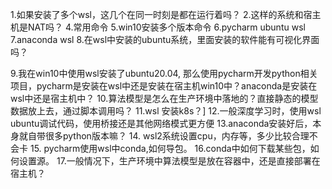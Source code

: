 1.如果安装了多个wsl，这几个在同一时刻是都在运行着吗？
2.这样的系统和宿主机是NAT吗？
4.常用命令
5.win10安装多个版本命令
6.pycharm   ubuntu  wsl  
7.anaconda wsl
8.在wsl中安装的ubuntu系统，里面安装的软件能有可视化界面吗？

9.我在win10中使用wsl安装了ubuntu20.04, 那么使用pycharm开发python相关项目，pycharm是安装在wsl中还是安装在宿主机win10中？anaconda是安装在wsl中还是宿主机中？
10.算法模型是怎么在生产环境中落地的？直接静态的模型数据放上去，通过脚本调用吗？
11.wsl 安装k8s？]
12.一般深度学习时，使用wsl ubuntu调试代码，使用桥接还是其他网络模式更方便
13.anaconda安装好后，本身就自带很多python版本嘛？
14. wsl2系统设置cpu，内存等，多少比较合理不会卡
15. pycharm使用wsl中conda,如何导包。
16.conda中如何下载某些包，如何设置源。
17.一般情况下，生产环境中算法模型是放在容器中，还是直接部署在宿主机？